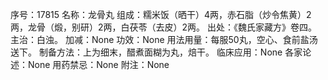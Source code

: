 序号：17815
名称：龙骨丸
组成：糯米饭（晒干）4两，赤石脂（炒令焦黄）2两，龙骨（煅，别研）2两，白茯苓（去皮）2两。
出处：《魏氏家藏方》卷四。
主治：白浊。
加减：None
功效：None
用法用量：每服50丸，空心、食前盐汤送下。
制备方法：上为细末，醋煮面糊为丸，焙干。
临床应用：None
各家论述：None
用药禁忌：None
附注：None
